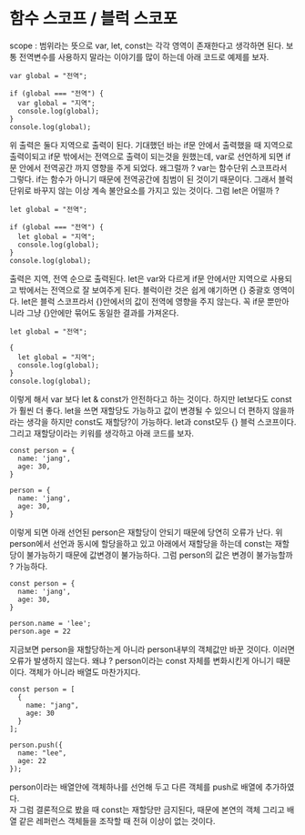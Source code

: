 # 함수 스코프 / 블럭 스코포

scope : 범위라는 뜻으로 var, let, const는 각각 영역이 존재한다고 생각하면 된다.
보통 전역변수를 사용하지 말라는 이야기를 많이 하는데 아래 코드로 예제를 보자.

```
var global = "전역";

if (global === "전역") {
  var global = "지역";
  console.log(global);
}
console.log(global);
```

위 출력은 둘다 지역으로 출력이 된다. 기대했던 바는 if문 안에서 출력했을 때 지역으로 출력이되고 if문 밖에서는 전역으로 출력이 되는것을 원했는데, var로 선언하게 되면 if문 안에서 전역공간 까지 영향을 주게 되었다. 왜그럴까 ? var는 함수단위 스코프라서 그렇다. if는 함수가 아니기 때문에 전역공간에 침범이 된 것이기 때문이다.
그래서 블럭단위로 바꾸지 않는 이상 계속 불안요소를 가지고 있는 것이다. 그럼 let은 어떨까 ?

```
let global = "전역";

if (global === "전역") {
  let global = "지역";
  console.log(global);
}
console.log(global);
```

출력은 지역, 전역 순으로 출력된다. let은 var와 다르게 if문 안에서만 지역으로 사용되고 밖에서는 전역으로 잘 보여주게 된다. 블럭이란 것은 쉽게 얘기하면 {} 중괄호 영역이다. let은 블럭 스코프라서 {}안에서의 값이 전역에 영향을 주지 않는다. 꼭 if문 뿐만아니라 그냥 {}안에만 묶어도 동일한 결과를 가져온다.

```
let global = "전역";

{
  let global = "지역";
  console.log(global);
}
console.log(global);
```

이렇게 해서 var 보다 let & const가 안전하다고 하는 것이다. 하지만 let보다도 const가 훨씬 더 좋다. let을 쓰면 재할당도 가능하고 값이 변경될 수 있으니 더 편하지 않을까 라는 생각을 하지만 const도 재할당?이 가능하다. let과 const모두 {} 블럭 스코프이다. 그리고 재할당이라는 키워를 생각하고 아래 코드를 보자.

```
const person = {
  name: 'jang',
  age: 30,
}

person = {
  name: 'jang',
  age: 30,
}
```

이렇게 되면 아래 선언된 person은 재할당이 안되기 때문에 당연히 오류가 난다. 위 person에서 선언과 동시에 할당을하고 있고 아래에서 재할당을 하는데 const는 재할당이 불가능하기 때문에 값변경이 불가능하다. 그럼 person의 값은 변경이 불가능할까 ? 가능하다.

```
const person = {
  name: 'jang',
  age: 30,
}

person.name = 'lee';
person.age = 22
```

지금보면 person을 재할당하는게 아니라 person내부의 객체값만 바꾼 것이다. 이러면 오류가 발생하지 않는다. 왜냐 ? person이라는 const 자체를 변화시킨게 아니기 때문이다.
객체가 아니라 배열도 마찬가지다.

```
const person = [
  {
    name: "jang",
    age: 30
  }
];

person.push({
  name: "lee",
  age: 22
});
```

person이라는 배열안에 객체하나를 선언해 두고 다른 객체를 push로 배열에 추가하였다.  
자 그럼 결론적으로 봤을 때 const는 재할당만 금지된다, 때문에 본연의 객체 그리고 배열 같은 레퍼런스 객체들을 조작할 때 전혀 이상이 없는 것이다.
